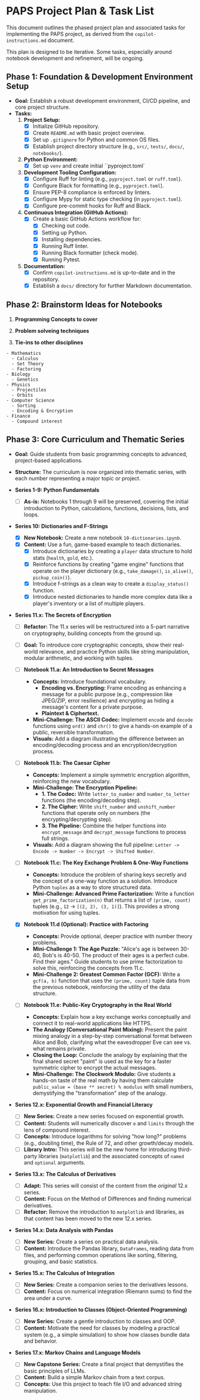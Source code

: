 # PAPS Project Plan & Task List

This document outlines the phased project plan and associated tasks for implementing the PAPS project, as derived from the `copilot-instructions.md` document.

This plan is designed to be iterative. Some tasks, especially around notebook development and refinement, will be ongoing.

## Phase 1: Foundation & Development Environment Setup

* **Goal:** Establish a robust development environment, CI/CD pipeline, and core project structure.
* **Tasks:**
    1. **Project Setup:**
        * [x] Initialize GitHub repository.
        * [x] Create `README.md` with basic project overview.
        * [x] Set up `.gitignore` for Python and common OS files.
        * [x] Establish project directory structure (e.g., `src/`, `tests/`, `docs/`, `notebooks/`).
    2. **Python Environment:**
        * [x] Set up `venv` and create initial ``pyproject.toml`
    3. **Development Tooling Configuration:**
        * [x] Configure Ruff for linting (e.g., `pyproject.toml` or `ruff.toml`).
        * [x] Configure Black for formatting (e.g., `pyproject.toml`).
        * [x] Ensure PEP-8 compliance is enforced by linters.
        * [x] Configure Mypy for static type checking (in `pyproject.toml`).
        * [x] Configure pre-commit hooks for Ruff and Black.
    4. **Continuous Integration (GitHub Actions):**
        * [x] Create a basic GitHub Actions workflow for:
            * [x] Checking out code.
            * [x] Setting up Python.
            * [x] Installing dependencies.
            * [x] Running Ruff linter.
            * [x] Running Black formatter (check mode).
            * [x] Running Pytest.
    5. **Documentation:**
        * [x] Confirm `copilot-instructions.md` is up-to-date and in the repository.
        * [x] Establish a `docs/` directory for further Markdown documentation.

## Phase 2: Brainstorm Ideas for Notebooks

  1. **Programming Concepts to cover**

  2. **Problem solveing techniques**

  3. **Tie-ins to other disciplines**

    - Mathematics
      - Calculus
      - Set Theory
      - Factoring
    - Biology
      - Genetics
    - Physics
      - Projectiles
      - Orbits
    - Computer Science
      - Sorting
      - Encoding & Encryption
    - Finance
      - Compound interest

## Phase 3: Core Curriculum and Thematic Series

* **Goal:** Guide students from basic programming concepts to advanced, project-based applications.
* **Structure:** The curriculum is now organized into thematic series, with each number representing a major topic or project.

*   **Series 1-9: Python Fundamentals**
    *   [ ] **As-is:** Notebooks 1 through 9 will be preserved, covering the initial introduction to Python, calculations, functions, decisions, lists, and loops.

*   **Series 10: Dictionaries and F-Strings**
    *   [x] **New Notebook:** Create a new notebook `10-dictionaries.ipynb`.
    *   [x] **Content:** Use a fun, game-based example to teach dictionaries.
        *   [x] Introduce dictionaries by creating a `player` data structure to hold stats (`health`, `gold`, etc.).
        *   [x] Reinforce functions by creating "game engine" functions that operate on the player dictionary (e.g., `take_damage()`, `is_alive()`, `pickup_coin()`).
        *   [x] Introduce f-strings as a clean way to create a `display_status()` function.
        *   [x] Introduce nested dictionaries to handle more complex data like a player's inventory or a list of multiple players.

*   **Series 11.x: The Secrets of Encryption**
    *   [ ] **Refactor:** The 11.x series will be restructured into a 5-part narrative on cryptography, building concepts from the ground up.
    *   [ ] **Goal:** To introduce core cryptographic concepts, show their real-world relevance, and practice Python skills like string manipulation, modular arithmetic, and working with tuples.

    *   [ ] **Notebook 11.a: An Introduction to Secret Messages**
        *   **Concepts:** Introduce foundational vocabulary.
            *   **Encoding vs. Encrypting:** Frame encoding as enhancing a message for a public purpose (e.g., compression like JPEG/ZIP, error resilience) and encrypting as hiding a message's content for a private purpose.
            *   **Plaintext & Ciphertext.**
        *   **Mini-Challenge: The ASCII Codec:** Implement `encode` and `decode` functions using `ord()` and `chr()` to give a hands-on example of a public, reversible transformation.
        *   **Visuals:** Add a diagram illustrating the difference between an encoding/decoding process and an encryption/decryption process.

    *   [ ] **Notebook 11.b: The Caesar Cipher**
        *   **Concepts:** Implement a simple symmetric encryption algorithm, reinforcing the new vocabulary.
        *   **Mini-Challenge: The Encryption Pipeline:**
            *   **1. The Codec:** Write `letter_to_number` and `number_to_letter` functions (the encoding/decoding step).
            *   **2. The Cipher:** Write `shift_number` and `unshift_number` functions that operate only on numbers (the encrypting/decrypting step).
            *   **3. The Pipeline:** Combine the helper functions into `encrypt_message` and `decrypt_message` functions to process full strings.
        *   **Visuals:** Add a diagram showing the full pipeline: `Letter -> Encode -> Number -> Encrypt -> Shifted Number`.

    *   [ ] **Notebook 11.c: The Key Exchange Problem & One-Way Functions**
        *   **Concepts:** Introduce the problem of sharing keys secretly and the concept of a one-way function as a solution. Introduce Python `tuples` as a way to store structured data.
        *   **Mini-Challenge: Advanced Prime Factorization:** Write a function `get_prime_factorization(n)` that returns a list of `(prime, count)` tuples (e.g., `12` -> `[(2, 2), (3, 1)]`). This provides a strong motivation for using tuples.

    *   [x] **Notebook 11.d (Optional): Practice with Factoring**
        *   **Concepts:** Provide optional, deeper practice with number theory problems.
        *   **Mini-Challenge 1: The Age Puzzle:** "Alice's age is between 30-40, Bob's is 40-50. The product of their ages is a perfect cube. Find their ages." Guide students to use prime factorization to solve this, reinforcing the concepts from 11.c.
        *   **Mini-Challenge 2: Greatest Common Factor (GCF):** Write a `gcf(a, b)` function that uses the `(prime, count)` tuple data from the previous notebook, reinforcing the utility of the data structure.

    *   [ ] **Notebook 11.e: Public-Key Cryptography in the Real World**
        *   **Concepts:** Explain how a key exchange works conceptually and connect it to real-world applications like HTTPS.
        *   **The Analogy (Conversational Paint Mixing):** Present the paint mixing analogy in a step-by-step conversational format between Alice and Bob, clarifying what the eavesdropper Eve can see vs. what remains private.
        *   **Closing the Loop:** Conclude the analogy by explaining that the final shared secret "paint" is used as the key for a faster symmetric cipher to encrypt the actual messages.
        *   **Mini-Challenge: The Clockwork Modulo:** Give students a hands-on taste of the real math by having them calculate `public_value = (base ** secret) % modulus` with small numbers, demystifying the "transformation" step of the analogy.

*   **Series 12.x: Exponential Growth and Financial Literacy**
    *   [ ] **New Series:** Create a new series focused on exponential growth.
    *   [ ] **Content:** Students will numerically discover `e` and `limits` through the lens of compound interest.
    *   [ ] **Concepts:** Introduce logarithms for solving "how long?" problems (e.g., doubling time), the Rule of 72, and other growth/decay models.
    *   [ ] **Library Intro:** This series will be the new home for introducing third-party libraries (`matplotlib`) and the associated concepts of `named` and `optional` arguments.

*   **Series 13.x: The Calculus of Derivatives**
    *   [ ] **Adapt:** This series will consist of the content from the *original* 12.x series.
    *   [ ] **Content:** Focus on the Method of Differences and finding numerical derivatives.
    *   [ ] **Refactor:** Remove the introduction to `matplotlib` and libraries, as that content has been moved to the new 12.x series.

*   **Series 14.x: Data Analysis with Pandas**
    *   [ ] **New Series:** Create a series on practical data analysis.
    *   [ ] **Content:** Introduce the Pandas library, `DataFrames`, reading data from files, and performing common operations like sorting, filtering, grouping, and basic statistics.

*   **Series 15.x: The Calculus of Integration**
    *   [ ] **New Series:** Create a companion series to the derivatives lessons.
    *   [ ] **Content:** Focus on numerical integration (Riemann sums) to find the area under a curve.

*   **Series 16.x: Introduction to Classes (Object-Oriented Programming)**
    *   [ ] **New Series:** Create a gentle introduction to classes and OOP.
    *   [ ] **Content:** Motivate the need for classes by modeling a practical system (e.g., a simple simulation) to show how classes bundle data and behavior.

*   **Series 17.x: Markov Chains and Language Models**
    *   [ ] **New Capstone Series:** Create a final project that demystifies the basic principles of LLMs.
    *   [ ] **Content:** Build a simple Markov chain from a text corpus.
    *   [ ] **Concepts:** Use this project to teach file I/O and advanced string manipulation.
